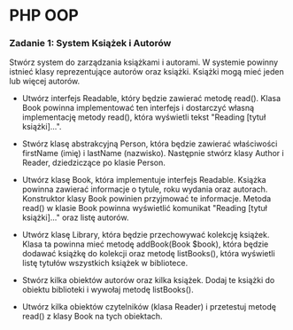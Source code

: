 # PHP OOP

### Zadanie 1: System Książek i Autorów

Stwórz system do zarządzania książkami i autorami. W systemie powinny istnieć klasy reprezentujące autorów oraz książki. Książki mogą mieć jeden lub więcej autorów.

- Utwórz interfejs Readable, który będzie zawierać metodę read(). Klasa Book powinna implementować ten interfejs i dostarczyć własną implementację metody read(), która wyświetli tekst "Reading [tytuł książki]...".

- Stwórz klasę abstrakcyjną Person, która będzie zawierać właściwości firstName (imię) i lastName (nazwisko). Następnie stwórz klasy Author i Reader, dziedziczące po klasie Person.

- Utwórz klasę Book, która implementuje interfejs Readable. Książka powinna zawierać informacje o tytule, roku wydania oraz autorach. Konstruktor klasy Book powinien przyjmować te informacje. Metoda read() w klasie Book powinna wyświetlić komunikat "Reading [tytuł książki]..." oraz listę autorów.

- Utwórz klasę Library, która będzie przechowywać kolekcję książek. Klasa ta powinna mieć metodę addBook(Book $book), która będzie dodawać książkę do kolekcji oraz metodę listBooks(), która wyświetli listę tytułów wszystkich książek w bibliotece.

- Stwórz kilka obiektów autorów oraz kilka książek. Dodaj te książki do obiektu biblioteki i wywołaj metodę listBooks().

- Utwórz kilka obiektów czytelników (klasa Reader) i przetestuj metodę read() z klasy Book na tych obiektach.